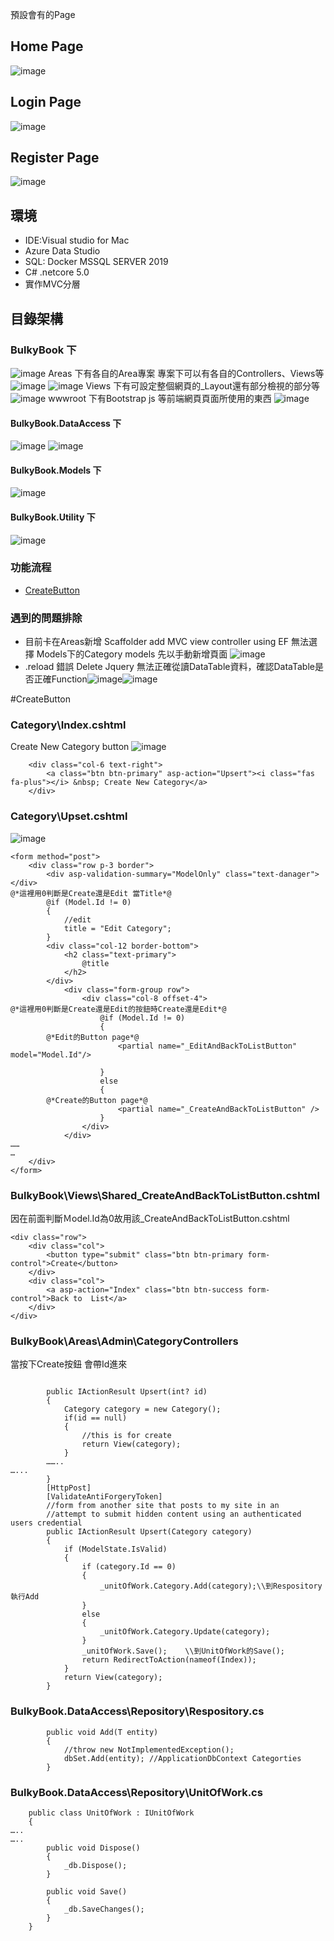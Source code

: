 預設會有的Page
## Home Page
![image](https://github.com/heysam/SamLearningWork/blob/master/dotnetcore/BulkyBook/images/pageHome.png)
## Login Page
![image](https://github.com/heysam/SamLearningWork/blob/master/dotnetcore/BulkyBook/images/pageLogin.png)

## Register Page
![image](https://github.com/heysam/SamLearningWork/blob/master/dotnetcore/BulkyBook/pageRegister.png)

## 環境
* IDE:Visual studio for Mac
* Azure Data Studio
* SQL: Docker MSSQL SERVER 2019
* C# .netcore 5.0
* 實作MVC分層

## 目錄架構
### BulkyBook 下
![image](https://github.com/heysam/SamLearningWork/blob/master/dotnetcore/BulkyBook/images/tree.jpg)
Areas 下有各自的Area專案 專案下可以有各自的Controllers、Views等
![image](https://github.com/heysam/SamLearningWork/blob/master/dotnetcore/BulkyBook/images/treeAreas1.jpg)
![image](https://github.com/heysam/SamLearningWork/blob/master/dotnetcore/BulkyBook/images/treeAreas2.jpg)
Views 下有可設定整個網頁的_Layout還有部分檢視的部分等
![image](https://github.com/heysam/SamLearningWork/blob/master/dotnetcore/BulkyBook/images/treeView1.jpg)
wwwroot 下有Bootstrap js 等前端網頁頁面所使用的東西
![image](https://github.com/heysam/SamLearningWork/blob/master/dotnetcore/BulkyBook/images/treeWwwroot.jpg)
#### BulkyBook.DataAccess 下
![image](https://github.com/heysam/SamLearningWork/blob/master/dotnetcore/BulkyBook/images/treeDataAccessDB.jpg)
![image](https://github.com/heysam/SamLearningWork/blob/master/dotnetcore/BulkyBook/images/treeDataAccessRepository.jpg)
#### BulkyBook.Models 下
![image](https://github.com/heysam/SamLearningWork/blob/master/dotnetcore/BulkyBook/images/treeModels.jpg)
#### BulkyBook.Utility 下
![image](https://github.com/heysam/SamLearningWork/blob/master/dotnetcore/BulkyBook/images/treeUtility.jpg)


### 功能流程
* [CreateButton](#CreateButton) 


### 遇到的問題排除
* 目前卡在Areas新增 Scaffolder add MVC view controller using EF 無法選擇 Models下的Category models 先以手動新增頁面 ![image](https://github.com/heysam/SamLearningWork/blob/master/dotnetcore/BulkyBook/images/error1.jpg)
* .reload 錯誤 Delete Jquery 無法正確從讀DataTable資料，確認DataTable是否正確Function![image](https://github.com/heysam/SamLearningWork/blob/master/dotnetcore/BulkyBook/images/error2.jpg)![image](https://github.com/heysam/SamLearningWork/blob/master/dotnetcore/BulkyBook/images/error3.jpg)




#CreateButton
### Category\Index.cshtml
Create New Category button
![image](https://github.com/heysam/SamLearningWork/blob/master/dotnetcore/BulkyBook/images/pageCategory.png)
```
    <div class="col-6 text-right">
        <a class="btn btn-primary" asp-action="Upsert"><i class="fas fa-plus"></i> &nbsp; Create New Category</a>
    </div>

```
### Category\Upset.cshtml
![image](https://github.com/heysam/SamLearningWork/blob/master/dotnetcore/BulkyBook/images/pageUpsert.png)
```@model BulkyBook.Models.Category
<form method="post">    
    <div class="row p-3 border">
        <div asp-validation-summary="ModelOnly" class="text-danager"></div>
@*這裡用0判斷是Create還是Edit 當Title*@
        @if (Model.Id != 0)
        {
            //edit
            title = "Edit Category";
        }
        <div class="col-12 border-bottom">
            <h2 class="text-primary">
                @title
            </h2>
        </div>
            <div class="form-group row">
                <div class="col-8 offset-4">
@*這裡用0判斷是Create還是Edit的按鈕時Create還是Edit*@
                    @if (Model.Id != 0)
                    {
		@*Edit的Button page*@
                        <partial name="_EditAndBackToListButton" model="Model.Id"/>

                    }
                    else
                    {
		@*Create的Button page*@
                        <partial name="_CreateAndBackToListButton" />
                    }
                </div>
            </div>
……
…
    </div>
</form>

```

### BulkyBook\Views\Shared\_CreateAndBackToListButton.cshtml
因在前面判斷Ｍodel.Id為0故用該_CreateAndBackToListButton.cshtml
```
<div class="row">
    <div class="col">
        <button type="submit" class="btn btn-primary form-control">Create</button>
    </div>
    <div class="col">
        <a asp-action="Index" class="btn btn-success form-control">Back to  List</a>
    </div>
</div>
```
### BulkyBook\Areas\Admin\CategoryControllers
當按下Create按鈕 會帶Id進來
```

        public IActionResult Upsert(int? id)
        {
            Category category = new Category();
            if(id == null)
            {
                //this is for create
                return View(category);
            }
		……..
…...
        }
        [HttpPost]
        [ValidateAntiForgeryToken]
        //form from another site that posts to my site in an
        //attempt to submit hidden content using an authenticated users credential
        public IActionResult Upsert(Category category)
        {
            if (ModelState.IsValid)
            {
                if (category.Id == 0)
                {
                    _unitOfWork.Category.Add(category);\\到Respository執行Add
                }
                else
                {
                    _unitOfWork.Category.Update(category);
                }
                _unitOfWork.Save();    \\到UnitOfWork的Save();
                return RedirectToAction(nameof(Index));
            }
            return View(category);
        }
```
### BulkyBook.DataAccess\Repository\Respository.cs
```
        public void Add(T entity)
        {
            //throw new NotImplementedException();
            dbSet.Add(entity); //ApplicationDbContext Categorties
        }
```
### BulkyBook.DataAccess\Repository\UnitOfWork.cs
```
    public class UnitOfWork : IUnitOfWork
    {
…..
…..
        public void Dispose()
        {
            _db.Dispose();
        }

        public void Save()
        {
            _db.SaveChanges();
        }
    }

```




